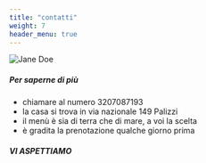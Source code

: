 ```yaml
---
title: "contatti"
weight: 7
header_menu: true
---
```


![Jane Doe](images/etna.jpg)

##### Per saperne di più
- chiamare al numero 3207087193
- la casa si trova in via nazionale 149 Palizzi
- il menù è sia di terra che di mare, a voi la scelta
- è gradita la prenotazione qualche giorno prima
##### VI ASPETTIAMO 








 






[def]: images/carne.jpg